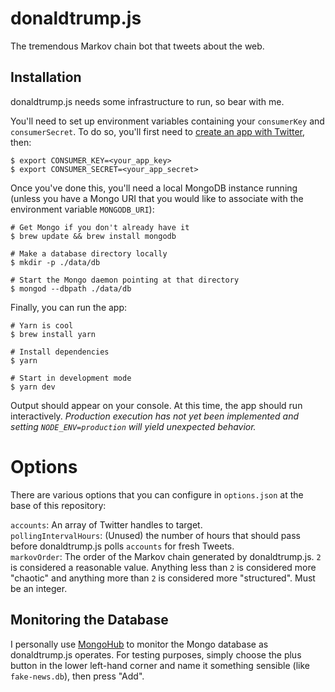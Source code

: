 # donaldtrump.js

The tremendous Markov chain bot that tweets about the web.

## Installation

donaldtrump.js needs some infrastructure to run, so bear with me.

You'll need to set up environment variables containing your `consumerKey` and
`consumerSecret`. To do so, you'll first need to [create an app with Twitter](https://apps.twitter.com/),
then:

```
$ export CONSUMER_KEY=<your_app_key>
$ export CONSUMER_SECRET=<your_app_secret>
```

Once you've done this, you'll need a local MongoDB instance running
(unless you have a Mongo URI that you would like to associate
with the environment variable `MONGODB_URI`):

```
# Get Mongo if you don't already have it
$ brew update && brew install mongodb

# Make a database directory locally
$ mkdir -p ./data/db

# Start the Mongo daemon pointing at that directory
$ mongod --dbpath ./data/db
```

Finally, you can run the app:

```
# Yarn is cool
$ brew install yarn

# Install dependencies
$ yarn

# Start in development mode
$ yarn dev
```

Output should appear on your console. At this time, the app should run
interactively. *Production execution has not yet been implemented and
setting `NODE_ENV=production` will yield unexpected behavior.*

# Options

There are various options that you can configure in `options.json` at the base
of this repository:

`accounts`: An array of Twitter handles to target.  
`pollingIntervalHours`: (Unused) the number of hours that should pass before
donaldtrump.js polls `accounts` for fresh Tweets.  
`markovOrder`: The order of the Markov chain generated by donaldtrump.js. `2` is
considered a reasonable value. Anything less than `2` is considered more "chaotic"
and anything more than `2` is considered more "structured". Must be an integer.

## Monitoring the Database

I personally use [MongoHub](https://github.com/jeromelebel/MongoHub-Mac)
to monitor the Mongo database as donaldtrump.js operates. For testing
purposes, simply choose the plus button in the lower left-hand corner
and name it something sensible (like `fake-news.db`), then press "Add".
